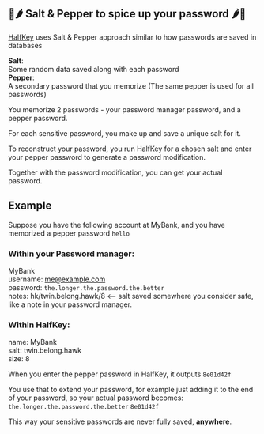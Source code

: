 ## 🧂🌶️ Salt & Pepper to spice up your password 🌶️🧂

[HalfKey](readme.md) uses Salt & Pepper approach similar to how passwords are saved in databases

__Salt__:  
Some random data saved along with each password  
__Pepper__:  
A secondary password that you memorize (The same pepper is used for all passwords)

You memorize 2 passwords - your password manager password, and a pepper password.

For each sensitive password, you make up and save a unique salt for it.

To reconstruct your password, you run HalfKey for a chosen salt and enter your pepper password to generate a password modification.

Together with the password modification, you can get your actual password.

## Example

Suppose you have the following account at MyBank, and you have memorized a pepper password `hello`

### Within your Password manager:  
MyBank  
username: me@example.com  
password: `the.longer.the.password.the.better`  
notes: hk/twin.belong.hawk/8 <-- salt saved somewhere you consider safe, like a note in your password manager.

### Within HalfKey:  
name: MyBank  
salt: twin.belong.hawk  
size: 8  

When you enter the pepper password in HalfKey, it outputs `8e01d42f`

You use that to extend your password, for example just adding it to the end of your password, so your actual password becomes:
`the.longer.the.password.the.better` `8e01d42f`

This way your sensitive passwords are never fully saved, __anywhere__.